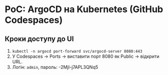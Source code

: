# PoC: ArgoCD на Kubernetes (GitHub Codespaces)

## Кроки доступу до UI
1) `kubectl -n argocd port-forward svc/argocd-server 8080:443`  
2) У Codespaces → Ports → виставити порт 8080 як Public → відкрити URL.  
3) Логін: `admin`, пароль:  -2MjI-j7APL3QNq5

